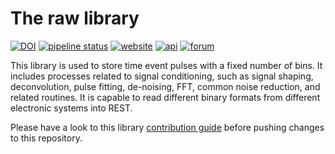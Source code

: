 # The raw library
[![DOI](https://zenodo.org/badge/324291710.svg)](http://doi.org/10.5281/zenodo.4528985)
[![pipeline status](https://gitlab.cern.ch/rest-for-physics/rawlib/badges/master/pipeline.svg)](https://gitlab.cern.ch/rest-for-physics/rawlib/-/commits/master)
[![website](https://img.shields.io/badge/user-guide-E8B6FF.svg)](https://rest-for-physics.github.io)
[![api](https://img.shields.io/badge/user-API-FFCA78.svg)](https://sultan.unizar.es/rest/)
[![forum](https://img.shields.io/badge/user-forum-AAFF90.svg)](https://rest-forum.unizar.es/)

This library is used to store time event pulses with a fixed number of bins. It includes processes related to signal conditioning, such as signal shaping, deconvolution, pulse fitting, de-noising, FFT, common noise reduction, and related routines. It is capable to read different binary formats from different electronic systems into REST.

Please have a look to this library [contribution guide](CONTRIBUTING.md) before pushing changes to this repository.
